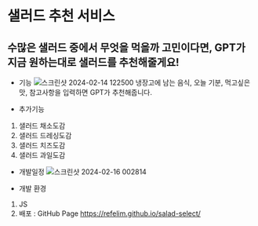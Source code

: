 # 샐러드 추천 서비스

## 수많은 샐러드 중에서 무엇을 먹을까 고민이다면, GPT가 지금 원하는대로 샐러드를 추천해줄게요!

* 기능
![스크린샷 2024-02-14 122500](https://github.com/refelim/salad-select/assets/144616336/dec500c9-1673-4bd7-83e4-d361eff8edc3)
냉장고에 남는 음식, 오늘 기분, 먹고싶은 맛, 참고사항을 입력하면 GPT가 추천해줍니다. 

* 추가기능
1. 샐러드 채소도감
2. 샐러드 드레싱도감
3. 샐러드 치즈도감
4. 샐러드 과일도감

* 개발일정
![스크린샷 2024-02-16 002814](https://github.com/refelim/salad-select/assets/144616336/2854ba15-a566-4f77-ad02-a54fc71db721)

* 개발 환경
1. JS
2. 배포 : GitHub Page https://refelim.github.io/salad-select/



